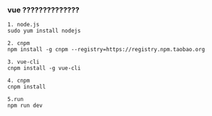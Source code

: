### vue ??????????????
```text
1. node.js
sudo yum install nodejs

2. cnpm 
npm install -g cnpm --registry=https://registry.npm.taobao.org

3. vue-cli 
cnpm install -g vue-cli

4. cnpm
cnpm install

5.run
npm run dev
```